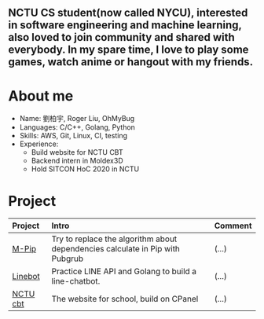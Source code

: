 NCTU CS student(now called NYCU), interested in software engineering and machine learning, also loved to join community and shared with everybody. In my spare time, I love to play some games, watch anime or hangout with my friends.
----------
# About me
- Name: 劉柏宇, Roger Liu, OhMyBug
- Languages: C/C++, Golang, Python
- Skills: AWS, Git, Linux, CI, testing
- Experience:
	- Build website for NCTU CBT
	- Backend intern in Moldex3D
	- Hold SITCON HoC 2020 in NCTU

# Project
| Project | Intro | Comment |
| :--- | :----  | :---- |
| [M-Pip](https://github.com/OhMyBuggg/MixInPip) | Try to replace the algorithm about dependencies calculate in Pip with Pubgrub | (...) |
| [Linebot](https://github.com/OhMyBuggg/LineBotTemplate) | Practice LINE API and Golang to build a line-chatbot. | (...)  |
| [NCTU cbt](https://github.com/OhMyBuggg/nctulife) | The website for school, build on CPanel | (...) |


